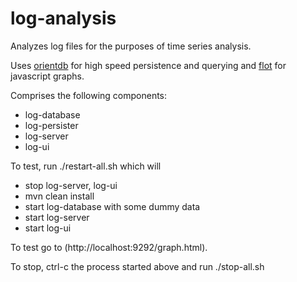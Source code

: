 log-analysis
============

Analyzes log files for the purposes of time series analysis.

Uses [orientdb](http://www.orientdb.org) for high speed persistence and querying and [flot](http://www.flotcharts.org/) for javascript graphs.

Comprises the following components:

* log-database
* log-persister
* log-server
* log-ui

To test, run 
    ./restart-all.sh 
which will
* stop log-server, log-ui
* mvn clean install
* start log-database with some dummy data
* start log-server
* start log-ui

To test go to (http://localhost:9292/graph.html).

To stop, ctrl-c the process started above and run 
    ./stop-all.sh
